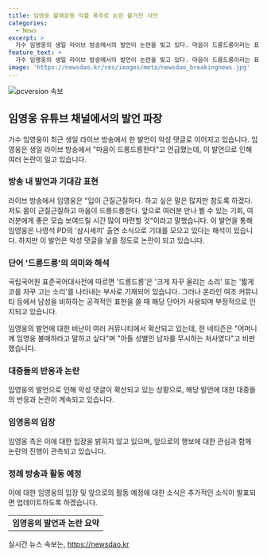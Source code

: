 ```yaml
---
title: 임영웅 불매운동 악플 폭주로 논란 불거진 사안
categories:
  - News
excerpt: >
  가수 임영웅의 생일 라이브 방송에서의 발언이 논란을 빚고 있다. 마음이 드릉드릉이라는 표현이 악성 댓글로 연결되며 비판을 받고 있는데, 이는 실제는 나영석 PD의 삼시세끼 출연 소식과 관련된 긍정적 표현이었던 것으로 알려졌다. 그러나 해당 표현이 여초 커뮤니티에서 남성 비하의 의도로 해석되고 있어 논란이 되고 있으며, 이에 대한 악성 댓글이 쏟아지고 있다.
feature_text: >
  가수 임영웅의 생일 라이브 방송에서의 발언이 논란을 빚고 있다. 마음이 드릉드릉이라는 표현이 악성 댓글로 연결되며 비판을 받고 있는데, 이는 실제는 나영석 PD의 삼시세끼 출연 소식과 관련된 긍정적 표현이었던 것으로 알려졌다. 그러나 해당 표현이 여초 커뮤니티에서 남성 비하의 의도로 해석되고 있어 논란이 되고 있으며, 이에 대한 악성 댓글이 쏟아지고 있다.
image: 'https://newsdao.kr/res/images/meta/newsdao_breakingnews.jpg'
---
```


<p><img src="https://newsdao.kr/res/images/meta/newsdao_breakingnews.jpg" alt="pcversion 속보" /></p>

<h2 data-ke-size="size26">임영웅 유튜브 채널에서의 발언 파장</h2>

<p data-ke-size="size16">가수 임영웅이 최근 생일 라이브 방송에서 한 발언이 악성 댓글로 이어지고 있습니다. 임영웅은 생일 라이브 방송에서 "마음이 드릉드릉한다"고 언급했는데, 이 발언으로 인해 여러 논란이 일고 있습니다.</p>

<h3>방송 내 발언과 기대감 표현</h3>

<p data-ke-size="size16">라이브 방송에서 임영웅은 "입이 근질근질하다. 하고 싶은 말은 많지만 참도록 하겠다. 저도 몸이 근질근질하고 마음이 드릉드릉한다. 앞으로 여러분 만나 뵐 수 있는 기회, 여러분에게 좋은 모습 보여드릴 시간 많이 마련할 것"이라고 말했습니다. 이 발언을 통해 임영웅은 나영석 PD의 '삼시세끼' 출연 소식으로 기대를 모으고 있다는 해석이 있습니다. 하지만 이 발언은 악성 댓글을 낳을 정도로 논란이 되고 있습니다.</p>

<h3>단어 '드릉드릉'의 의미와 해석</h3>

<p data-ke-size="size16">국립국어원 표준국어대사전에 따르면 '드릉드릉'은 '크게 자꾸 울리는 소리' 또는 '짧게 코를 자꾸 고는 소리'를 나타내는 부사로 기재되어 있습니다. 그러나 온라인 여초 커뮤니티 등에서 남성을 비하하는 공격적인 표현을 쓸 때 해당 단어가 사용되며 부정적으로 인지되고 있습니다.</p>

<p data-ke-size="size16">임영웅의 발언에 대한 비난이 여러 커뮤니티에서 확산되고 있는데, 한 네티즌은 "어머니께 임영웅 불매하라고 말하고 싶다"며 "아들 성별인 남자를 무시하는 처사였다"고 비판했습니다.</p>

<h3>대중들의 반응과 논란</h3>

<p data-ke-size="size16">임영웅의 발언으로 인해 악성 댓글이 확산되고 있는 상황으로, 해당 발언에 대한 대중들의 반응과 논란이 계속되고 있습니다.</p>

<h3>임영웅의 입장</h3>

<p data-ke-size="size16">임영웅 측은 이에 대한 입장을 밝히지 않고 있으며, 앞으로의 행보에 대한 관심과 함께 논란의 진행이 관측되고 있습니다.</p>

<h3>정례 방송과 활동 예정</h3>

<p data-ke-size="size16">이에 대한 임영웅의 입장 및 앞으로의 활동 예정에 대한 소식은 추가적인 소식이 발표되면 업데이트하도록 하겠습니다.</p>

<table>
  <tr>
    <td style="text-align: center; height: 17px;"><b>임영웅의 발언과 논란 요약</b></td>
  </tr>
</table>
실시간 뉴스 속보는, <a href="https://newsdao.kr" rel="dofollow">https://newsdao.kr</a>


